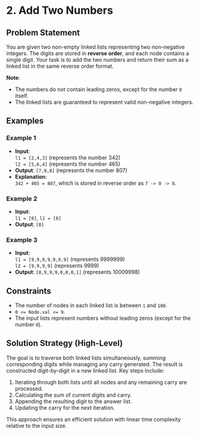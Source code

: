 # 2. Add Two Numbers

## Problem Statement
You are given two non-empty linked lists representing two non-negative integers. The digits are stored in **reverse order**, and each node contains a single digit. Your task is to add the two numbers and return their sum as a linked list in the same reverse order format.

**Note**: 
- The numbers do not contain leading zeros, except for the number `0` itself.
- The linked lists are guaranteed to represent valid non-negative integers.

## Examples
### Example 1
- **Input**:  
  `l1 = [2,4,3]` (represents the number 342)  
  `l2 = [5,6,4]` (represents the number 465)  
- **Output**: `[7,0,8]` (represents the number 807)  
- **Explanation**:  
  `342 + 465 = 807`, which is stored in reverse order as `7 -> 0 -> 8`.

### Example 2
- **Input**:  
  `l1 = [0]`, `l2 = [0]`  
- **Output**: `[0]`  

### Example 3
- **Input**:  
  `l1 = [9,9,9,9,9,9,9]` (represents 9999999)  
  `l2 = [9,9,9,9]` (represents 9999)  
- **Output**: `[8,9,9,9,0,0,0,1]` (represents 10009998)  

## Constraints
- The number of nodes in each linked list is between `1` and `100`.
- `0 <= Node.val <= 9`.
- The input lists represent numbers without leading zeros (except for the number `0`).

## Solution Strategy (High-Level)
The goal is to traverse both linked lists simultaneously, summing corresponding digits while managing any carry generated. The result is constructed digit-by-digit in a new linked list. Key steps include:
1. Iterating through both lists until all nodes and any remaining carry are processed.
2. Calculating the sum of current digits and carry.
3. Appending the resulting digit to the answer list.
4. Updating the carry for the next iteration.

This approach ensures an efficient solution with linear time complexity relative to the input size.